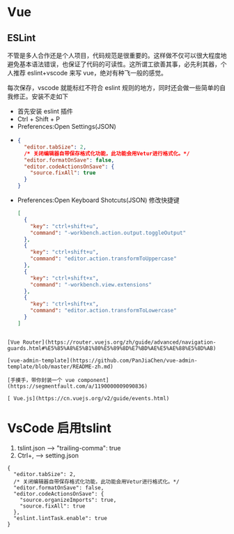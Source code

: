 # Vue

## ESLint

不管是多人合作还是个人项目，代码规范是很重要的。这样做不仅可以很大程度地避免基本语法错误，也保证了代码的可读性。这所谓工欲善其事，必先利其器，个人推荐 eslint+vscode 来写 vue，绝对有种飞一般的感觉。

每次保存，vscode 就能标红不符合 eslint 规则的地方，同时还会做一些简单的自我修正。安装不走如下

- 首先安装 eslint 插件
- Ctrl + Shift + P
- Preferences:Open Settings(JSON)
- ```json
  {
    "editor.tabSize": 2,
    /* 关闭编辑器自带保存格式化功能，此功能会用Vetur进行格式化。*/
    "editor.formatOnSave": false,
    "editor.codeActionsOnSave": {
      "source.fixAll": true
    }
  }
  ```
- Preferences:Open Keyboard Shotcuts(JSON) 修改快捷键
  ```json
  [
    {
      "key": "ctrl+shift+u",
      "command": "-workbench.action.output.toggleOutput"
    },
    {
      "key": "ctrl+shift+u",
      "command": "editor.action.transformToUppercase"
    },
    {
      "key": "ctrl+shift+x",
      "command": "-workbench.view.extensions"
    },
    {
      "key": "ctrl+shift+x",
      "command": "editor.action.transformToLowercase"
    }
  ]
  ```

```

[Vue Router](https://router.vuejs.org/zh/guide/advanced/navigation-guards.html#%E5%85%A8%E5%B1%80%E5%89%8D%E7%BD%AE%E5%AE%88%E5%8D%AB)

[vue-admin-template](https://github.com/PanJiaChen/vue-admin-template/blob/master/README-zh.md)

[手摸手，带你封装一个 vue component](https://segmentfault.com/a/1190000009090836)

[ Vue.js](https://cn.vuejs.org/v2/guide/events.html)
```


# VsCode 启用tslint
1. tslint.json --> "trailing-comma": true
2. Ctrl+, --> setting.json
  ```
  {
    "editor.tabSize": 2,
    /* 关闭编辑器自带保存格式化功能，此功能会用Vetur进行格式化。*/
    "editor.formatOnSave": false,
    "editor.codeActionsOnSave": {
      "source.organizeImports": true,
      "source.fixAll": true
    },
    "eslint.lintTask.enable": true
  }

  ```